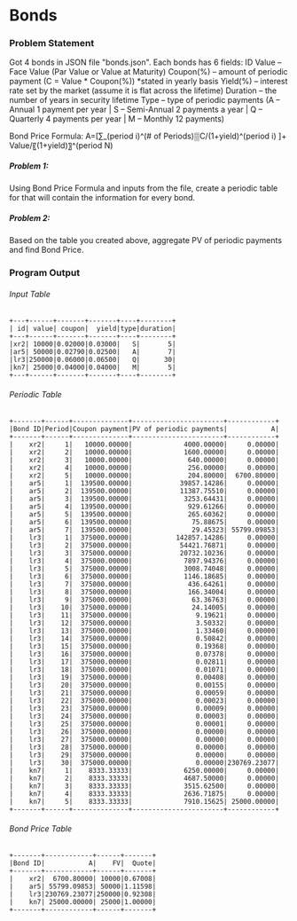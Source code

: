 # Bonds

### Problem Statement
Got 4 bonds in JSON file "bonds.json". Each bonds has 6 fields: 
	ID
	Value – Face Value (Par Value or Value at Maturity)
	Coupon(%) – amount of periodic payment (C = Value * Coupon(%)) *stated in yearly basis
	Yield(%) – interest rate set by the market (assume it is flat across the lifetime)
	Duration – the number of years in security lifetime
	Type – type of periodic payments (A – Annual 1 payment per year | S – Semi-Annual 2 payments a year | Q – Quarterly 4 payments per year | M – Monthly 12 payments)
	
Bond Price Formula: A=[∑_(period i)^(# of Periods)▒C/(1+yield)^(period i)   ]+  Value/〖(1+yield)〗^(period N) 

##### Problem 1: 
Using Bond Price Formula and inputs from the file, create a periodic table for that will contain the information for every bond.

##### Problem 2:
Based on the table you created above, aggregate PV of periodic payments and find Bond Price.


### Program Output
###### Input Table

	+---+------+-------+-------+----+--------+
	| id| value| coupon|  yield|type|duration|
	+---+------+-------+-------+----+--------+
	|xr2| 10000|0.02000|0.03000|   S|       5|
	|ar5| 50000|0.02790|0.02500|   A|       7|
	|lr3|250000|0.06000|0.06500|   Q|      30|
	|kn7| 25000|0.04000|0.04000|   M|       5|
	+---+------+-------+-------+----+--------+
###### Periodic Table

	+-------+------+--------------+-----------------------+------------+
	|Bond ID|Period|Coupon payment|PV of periodic payments|           A|
	+-------+------+--------------+-----------------------+------------+
	|    xr2|     1|   10000.00000|             4000.00000|     0.00000|
	|    xr2|     2|   10000.00000|             1600.00000|     0.00000|
	|    xr2|     3|   10000.00000|              640.00000|     0.00000|
	|    xr2|     4|   10000.00000|              256.00000|     0.00000|
	|    xr2|     5|   10000.00000|              204.80000|  6700.80000|
	|    ar5|     1|  139500.00000|            39857.14286|     0.00000|
	|    ar5|     2|  139500.00000|            11387.75510|     0.00000|
	|    ar5|     3|  139500.00000|             3253.64431|     0.00000|
	|    ar5|     4|  139500.00000|              929.61266|     0.00000|
	|    ar5|     5|  139500.00000|              265.60362|     0.00000|
	|    ar5|     6|  139500.00000|               75.88675|     0.00000|
	|    ar5|     7|  139500.00000|               29.45323| 55799.09853|
	|    lr3|     1|  375000.00000|           142857.14286|     0.00000|
	|    lr3|     2|  375000.00000|            54421.76871|     0.00000|
	|    lr3|     3|  375000.00000|            20732.10236|     0.00000|
	|    lr3|     4|  375000.00000|             7897.94376|     0.00000|
	|    lr3|     5|  375000.00000|             3008.74048|     0.00000|
	|    lr3|     6|  375000.00000|             1146.18685|     0.00000|
	|    lr3|     7|  375000.00000|              436.64261|     0.00000|
	|    lr3|     8|  375000.00000|              166.34004|     0.00000|
	|    lr3|     9|  375000.00000|               63.36763|     0.00000|
	|    lr3|    10|  375000.00000|               24.14005|     0.00000|
	|    lr3|    11|  375000.00000|                9.19621|     0.00000|
	|    lr3|    12|  375000.00000|                3.50332|     0.00000|
	|    lr3|    13|  375000.00000|                1.33460|     0.00000|
	|    lr3|    14|  375000.00000|                0.50842|     0.00000|
	|    lr3|    15|  375000.00000|                0.19368|     0.00000|
	|    lr3|    16|  375000.00000|                0.07378|     0.00000|
	|    lr3|    17|  375000.00000|                0.02811|     0.00000|
	|    lr3|    18|  375000.00000|                0.01071|     0.00000|
	|    lr3|    19|  375000.00000|                0.00408|     0.00000|
	|    lr3|    20|  375000.00000|                0.00155|     0.00000|
	|    lr3|    21|  375000.00000|                0.00059|     0.00000|
	|    lr3|    22|  375000.00000|                0.00023|     0.00000|
	|    lr3|    23|  375000.00000|                0.00009|     0.00000|
	|    lr3|    24|  375000.00000|                0.00003|     0.00000|
	|    lr3|    25|  375000.00000|                0.00001|     0.00000|
	|    lr3|    26|  375000.00000|                0.00000|     0.00000|
	|    lr3|    27|  375000.00000|                0.00000|     0.00000|
	|    lr3|    28|  375000.00000|                0.00000|     0.00000|
	|    lr3|    29|  375000.00000|                0.00000|     0.00000|
	|    lr3|    30|  375000.00000|                0.00000|230769.23077|
	|    kn7|     1|    8333.33333|             6250.00000|     0.00000|
	|    kn7|     2|    8333.33333|             4687.50000|     0.00000|
	|    kn7|     3|    8333.33333|             3515.62500|     0.00000|
	|    kn7|     4|    8333.33333|             2636.71875|     0.00000|
	|    kn7|     5|    8333.33333|             7910.15625| 25000.00000|
	+-------+------+--------------+-----------------------+------------+
###### Bond Price Table

	+-------+------------+------+-------+
	|Bond ID|           A|    FV|  Quote|
	+-------+------------+------+-------+
	|    xr2|  6700.80000| 10000|0.67008|
	|    ar5| 55799.09853| 50000|1.11598|
	|    lr3|230769.23077|250000|0.92308|
	|    kn7| 25000.00000| 25000|1.00000|
	+-------+------------+------+-------+

